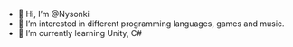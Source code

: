- 👋 Hi, I’m @Nysonki
- 👀 I’m interested in different programming languages, games and music.
- 🌱 I’m currently learning Unity, C#
